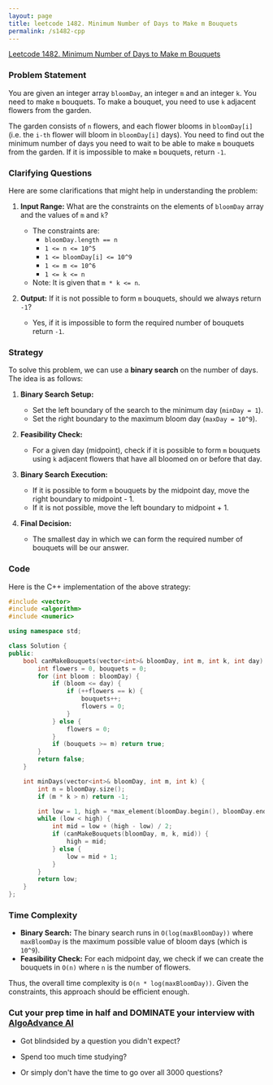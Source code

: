 ```yaml
---
layout: page
title: leetcode 1482. Minimum Number of Days to Make m Bouquets
permalink: /s1482-cpp
---
```

[Leetcode 1482. Minimum Number of Days to Make m Bouquets](https://algoadvance.github.io/algoadvance/l1482)
### Problem Statement

You are given an integer array `bloomDay`, an integer `m` and an integer `k`. You need to make `m` bouquets. To make a bouquet, you need to use `k` adjacent flowers from the garden.

The garden consists of `n` flowers, and each flower blooms in `bloomDay[i]` (i.e. the `i-th` flower will bloom in `bloomDay[i]` days). You need to find out the minimum number of days you need to wait to be able to make `m` bouquets from the garden. If it is impossible to make `m` bouquets, return `-1`.

### Clarifying Questions

Here are some clarifications that might help in understanding the problem:
1. **Input Range:** What are the constraints on the elements of `bloomDay` array and the values of `m` and `k`?
   - The constraints are:
     - `bloomDay.length == n`
     - `1 <= n <= 10^5`
     - `1 <= bloomDay[i] <= 10^9`
     - `1 <= m <= 10^6`
     - `1 <= k <= n`
   - Note: It is given that `m * k <= n`.

2. **Output:** If it is not possible to form `m` bouquets, should we always return `-1`?
   - Yes, if it is impossible to form the required number of bouquets return `-1`.

### Strategy

To solve this problem, we can use a **binary search** on the number of days. The idea is as follows:

1. **Binary Search Setup:** 
   - Set the left boundary of the search to the minimum day (`minDay = 1`).
   - Set the right boundary to the maximum bloom day (`maxDay = 10^9`).

2. **Feasibility Check:**
   - For a given day (midpoint), check if it is possible to form `m` bouquets using `k` adjacent flowers that have all bloomed on or before that day.

3. **Binary Search Execution:**
   - If it is possible to form `m` bouquets by the midpoint day, move the right boundary to midpoint - 1.
   - If it is not possible, move the left boundary to midpoint + 1.

4. **Final Decision:**
   - The smallest day in which we can form the required number of bouquets will be our answer.

### Code

Here is the C++ implementation of the above strategy:

```cpp
#include <vector>
#include <algorithm>
#include <numeric>

using namespace std;

class Solution {
public:
    bool canMakeBouquets(vector<int>& bloomDay, int m, int k, int day) {
        int flowers = 0, bouquets = 0;
        for (int bloom : bloomDay) {
            if (bloom <= day) {
                if (++flowers == k) {
                    bouquets++;
                    flowers = 0;
                }
            } else {
                flowers = 0;
            }
            if (bouquets >= m) return true;
        }
        return false;
    }

    int minDays(vector<int>& bloomDay, int m, int k) {
        int n = bloomDay.size();
        if (m * k > n) return -1;

        int low = 1, high = *max_element(bloomDay.begin(), bloomDay.end());
        while (low < high) {
            int mid = low + (high - low) / 2;
            if (canMakeBouquets(bloomDay, m, k, mid)) {
                high = mid;
            } else {
                low = mid + 1;
            }
        }
        return low;
    }
};

```

### Time Complexity

- **Binary Search:** The binary search runs in `O(log(maxBloomDay))` where `maxBloomDay` is the maximum possible value of bloom days (which is `10^9`).
- **Feasibility Check:** For each midpoint day, we check if we can create the bouquets in `O(n)` where `n` is the number of flowers.

Thus, the overall time complexity is `O(n * log(maxBloomDay))`. Given the constraints, this approach should be efficient enough.


### Cut your prep time in half and DOMINATE your interview with [AlgoAdvance AI](https://algoAdvance.com)

- Got blindsided by a question you didn't expect?

- Spend too much time studying?

- Or simply don't have the time to go over all 3000 questions?

